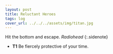 ```yaml
---
layout: post
title: Reluctant Heroes
tags: log
cover_url: ../../../assets/img/titan.jpg
---
```


Hit the bottom and escape. _Radiohead_
{:.sidenote}

+ **T1** Be fiercely protective of your time.
